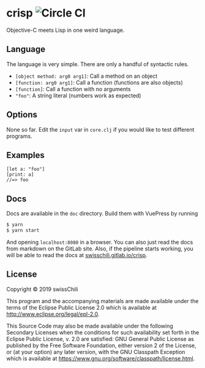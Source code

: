 # crisp ![Circle CI](https://img.shields.io/circleci/project/github/swissChili/crisp.svg)

Objective-C meets Lisp in one weird language.

## Language

The language is very simple. There are only a handful of syntactic rules.

- `[object method: arg0 arg1]`: Call a method on an object
- `[function: arg0 arg1]`: Call a function (functions are also objects)
- `[function]`: Call a function with no arguments
- `"foo"`: A string literal (numbers work as expected)

## Options

None so far. Edit the `input` var in `core.clj` if you would like to test
different programs.

## Examples

```
[let a: "foo"]
[print: a]
//=> foo
```

## Docs

Docs are available in the `doc` directory. Build them with VuePress by running
```sh
$ yarn
$ yarn start
```
And opening `localhost:8080` in a browser. You can also just read the docs from
markdown on the GitLab site. Also, if the pipeline starts working, you will be
able to read the docs at [swisschili.gitlab.io/crisp](https://swisschili.gitlab.io/crisp). 

## License

Copyright © 2019 swissChili

This program and the accompanying materials are made available under the
terms of the Eclipse Public License 2.0 which is available at
http://www.eclipse.org/legal/epl-2.0.

This Source Code may also be made available under the following Secondary
Licenses when the conditions for such availability set forth in the Eclipse
Public License, v. 2.0 are satisfied: GNU General Public License as published by
the Free Software Foundation, either version 2 of the License, or (at your
option) any later version, with the GNU Classpath Exception which is available
at https://www.gnu.org/software/classpath/license.html.
